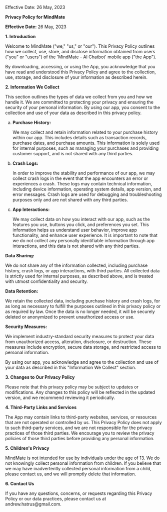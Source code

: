 Effective Date: 26 May, 2023
<p><strong>Privacy Policy for MindMate</strong></p>
<p><strong>Effective Date:</strong> 26 May, 2023</p>
<p><strong>1. Introduction</strong></p>
<p>Welcome to MindMate ("we," "us," or "our"). This Privacy Policy outlines how we collect, use, store, and disclose information obtained from users ("you" or "users") of the 'MindMate - AI Chatbot' mobile app ("the App").</p>
<p>By downloading, accessing, or using the App, you acknowledge that you have read and understood this Privacy Policy and agree to the collection, use, storage, and disclosure of your information as described herein.</p>
<p><strong>2. Information We Collect</strong></p>
<p>This section outlines the types of data we collect from you and how we handle it. We are committed to protecting your privacy and ensuring the security of your personal information. By using our app, you consent to the collection and use of your data as described in this privacy policy.</p>
<ol type="a">
  <li><strong>Purchase History:</strong></li>
  <p>We may collect and retain information related to your purchase history within our app. This includes details such as transaction records, purchase dates, and purchase amounts. This information is solely used for internal purposes, such as managing your purchases and providing customer support, and is not shared with any third parties.</p>
  <li><strong>Crash Logs:</strong></li>
  <p>In order to improve the stability and performance of our app, we may collect crash logs in the event that the app encounters an error or experiences a crash. These logs may contain technical information, including device information, operating system details, app version, and error messages. Crash logs are used for debugging and troubleshooting purposes only and are not shared with any third parties.</p>
  <li><strong>App Interactions:</strong></li>
  <p>We may collect data on how you interact with our app, such as the features you use, buttons you click, and preferences you set. This information helps us understand user behavior, improve app functionality, and enhance user experience. It is important to note that we do not collect any personally identifiable information through app interactions, and this data is not shared with any third parties.</p>
</ol>
<p><strong>Data Sharing:</strong></p>
<p>We do not share any of the information collected, including purchase history, crash logs, or app interactions, with third parties. All collected data is strictly used for internal purposes, as described above, and is treated with utmost confidentiality and security.</p>
<p><strong>Data Retention:</strong></p>
<p>We retain the collected data, including purchase history and crash logs, for as long as necessary to fulfill the purposes outlined in this privacy policy or as required by law. Once the data is no longer needed, it will be securely deleted or anonymized to prevent unauthorized access or use.</p>
<p><strong>Security Measures:</strong></p>
<p>We implement industry-standard security measures to protect your data from unauthorized access, alteration, disclosure, or destruction. These measures include encryption, secure data storage, and restricted access to personal information.</p>
<p>By using our app, you acknowledge and agree to the collection and use of your data as described in this "Information We Collect" section.</p>
<p><strong>3. Changes to Our Privacy Policy</strong></p>
<p>Please note that this privacy policy may be subject to updates or modifications. Any changes to this policy will be reflected in the updated version, and we recommend reviewing it periodically.</p>
<p><strong>4. Third-Party Links and Services</strong></p>
<p>The App may contain links to third-party websites, services, or resources that are not operated or controlled by us. This Privacy Policy does not apply to such third-party services, and we are not responsible for the privacy practices of those third parties. We encourage you to review the privacy policies of those third parties before providing any personal information.</p>
<p><strong>5. Children's Privacy</strong></p>
<p>MindMate is not intended for use by individuals under the age of 13. We do not knowingly collect personal information from children. If you believe that we may have inadvertently collected personal information from a child, please contact us, and we will promptly delete that information.</p>
<p><strong>6. Contact Us</strong></p>
<p>If you have any questions, concerns, or requests regarding this Privacy Policy or our data practices, please contact us at andrew.hatrus@gmail.com.</p>

